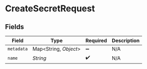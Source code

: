# CreateSecretRequest


## Fields

| Field                 | Type                  | Required              | Description           |
| --------------------- | --------------------- | --------------------- | --------------------- |
| `metadata`            | Map<String, *Object*> | :heavy_minus_sign:    | N/A                   |
| `name`                | *String*              | :heavy_check_mark:    | N/A                   |